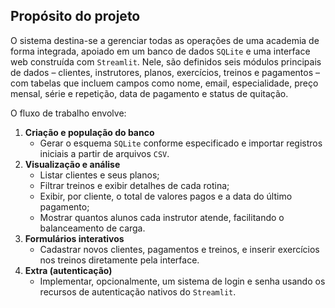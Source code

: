 <h2>Propósito do projeto</h2>

<p>O sistema destina-se a gerenciar todas as operações de uma academia de forma integrada, apoiado em um banco de dados <code>SQLite</code> e uma interface web construída com <code>Streamlit</code>. Nele, são definidos seis módulos principais de dados – clientes, instrutores, planos, exercícios, treinos e pagamentos – com tabelas que incluem campos como nome, email, especialidade, preço mensal, série e repetição, data de pagamento e status de quitação.</p>

<p>O fluxo de trabalho envolve:</p>

<ol>
	<li>
		<strong>Criação e população do banco</strong>
		<ul>
		<li>Gerar o esquema <code>SQLite</code> conforme especificado e importar registros iniciais a partir de arquivos <code>CSV</code>.</li>
		</ul>
	</li>
	<li>
		<strong>Visualização e análise</strong>
		<ul>
		<li>Listar clientes e seus planos;</li>
		<li>Filtrar treinos e exibir detalhes de cada rotina;</li>
		<li>Exibir, por cliente, o total de valores pagos e a data do último pagamento;</li>
		<li>Mostrar quantos alunos cada instrutor atende, facilitando o balanceamento de carga.</li>
		</ul>
	</li>
	<li>
		<strong>Formulários interativos</strong>
		<ul>
		<li>Cadastrar novos clientes, pagamentos e treinos, e inserir exercícios nos treinos diretamente pela interface.</li>
		</ul>
	</li>
	<li>
		<strong>Extra (autenticação)</strong>
		<ul>
		<li>Implementar, opcionalmente, um sistema de login e senha usando os recursos de autenticação nativos do <code>Streamlit</code>.</li>
		</ul>
	</li>
</ol>

